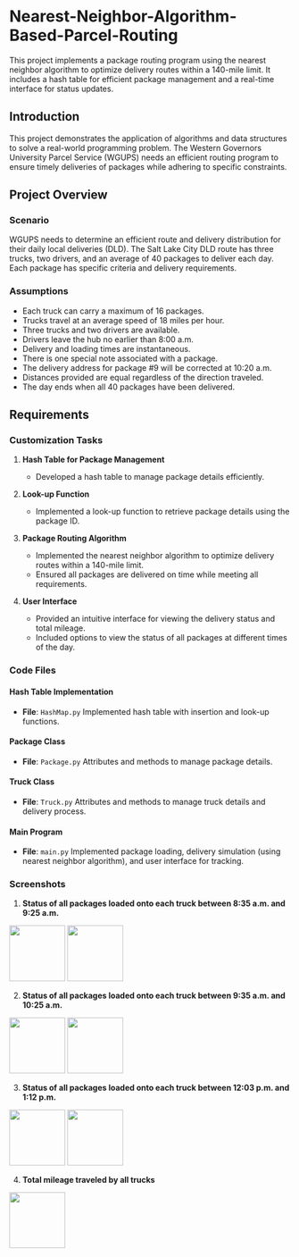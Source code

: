 # Nearest-Neighbor-Algorithm-Based-Parcel-Routing

This project implements a package routing program using the nearest neighbor algorithm to optimize delivery routes within a 140-mile limit. It includes a hash table for efficient package management and a real-time interface for status updates.

## Introduction

This project demonstrates the application of algorithms and data structures to solve a real-world programming problem. The Western Governors University Parcel Service (WGUPS) needs an efficient routing program to ensure timely deliveries of packages while adhering to specific constraints.

## Project Overview

### Scenario

WGUPS needs to determine an efficient route and delivery distribution for their daily local deliveries (DLD). The Salt Lake City DLD route has three trucks, two drivers, and an average of 40 packages to deliver each day. Each package has specific criteria and delivery requirements.

### Assumptions

- Each truck can carry a maximum of 16 packages.
- Trucks travel at an average speed of 18 miles per hour.
- Three trucks and two drivers are available.
- Drivers leave the hub no earlier than 8:00 a.m.
- Delivery and loading times are instantaneous.
- There is one special note associated with a package.
- The delivery address for package #9 will be corrected at 10:20 a.m.
- Distances provided are equal regardless of the direction traveled.
- The day ends when all 40 packages have been delivered.

## Requirements

### Customization Tasks

1. **Hash Table for Package Management**
   - Developed a hash table to manage package details efficiently.

2. **Look-up Function**
   - Implemented a look-up function to retrieve package details using the package ID.

3. **Package Routing Algorithm**
   - Implemented the nearest neighbor algorithm to optimize delivery routes within a 140-mile limit.
   - Ensured all packages are delivered on time while meeting all requirements.

4. **User Interface**
   - Provided an intuitive interface for viewing the delivery status and total mileage.
   - Included options to view the status of all packages at different times of the day.

### Code Files

#### Hash Table Implementation
- **File**: `HashMap.py`
Implemented hash table with insertion and look-up functions.

#### Package Class
- **File**: `Package.py`
Attributes and methods to manage package details.

#### Truck Class
- **File**: `Truck.py`
Attributes and methods to manage truck details and delivery process.

#### Main Program
- **File**: `main.py`
Implemented package loading, delivery simulation (using nearest neighbor algorithm), and user interface for tracking.

### Screenshots

1. **Status of all packages loaded onto each truck between 8:35 a.m. and 9:25 a.m.**
<img src="(https://github.com/Jonathankhen/Nearest-Neighbor-Algorithm-Based-Parcel-Routing/assets/121633526/93132967-7bf4-49d5-b65a-eb55681882bc" width="100" height="100">
<img src="https://github.com/Jonathankhen/Nearest-Neighbor-Algorithm-Based-Parcel-Routing/assets/121633526/211128da-5a60-47f2-8540-bbc3ae847e2c" width="100" height="100">

2. **Status of all packages loaded onto each truck between 9:35 a.m. and 10:25 a.m.**
<img src="https://github.com/Jonathankhen/Nearest-Neighbor-Algorithm-Based-Parcel-Routing/assets/121633526/3cf9c81a-5e17-4dea-b8d8-fc9e950aa5f3" width="100" height="100">
<img src="https://github.com/Jonathankhen/Nearest-Neighbor-Algorithm-Based-Parcel-Routing/assets/121633526/99d7bcc8-ed95-4e1d-a286-a4b07fa3eb18" width="100" height="100">

3. **Status of all packages loaded onto each truck between 12:03 p.m. and 1:12 p.m.**
<img src="https://github.com/Jonathankhen/Nearest-Neighbor-Algorithm-Based-Parcel-Routing/assets/121633526/999c09da-2ae6-4bae-bf90-9fa03b21a64c" width="100" height="100">
<img src="https://github.com/Jonathankhen/Nearest-Neighbor-Algorithm-Based-Parcel-Routing/assets/121633526/90d94f62-fab9-4eac-b97a-b27365db74c2" width="100" height="100">

4. **Total mileage traveled by all trucks**
<img src="https://github.com/Jonathankhen/Nearest-Neighbor-Algorithm-Based-Parcel-Routing/assets/121633526/2ed1c2f3-2e3d-4f02-88ac-899bddba2771" width="100" height="100">


